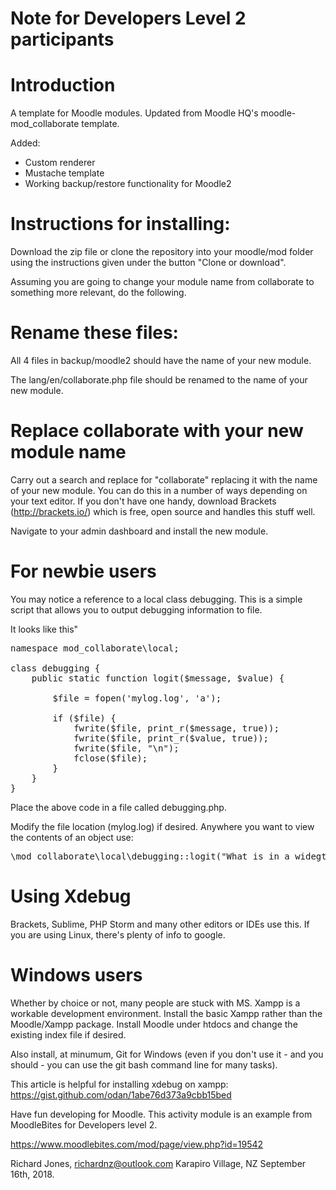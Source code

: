 Note for Developers Level 2 participants
========================================


Introduction
============
A template for Moodle modules.  Updated from Moodle HQ's moodle-mod_collaborate template.

Added:

 - Custom renderer
 - Mustache template
 - Working backup/restore functionality for Moodle2

Instructions for installing:
============================

Download the zip file or clone the repository into your moodle/mod folder using the instructions given under the button "Clone or download".

Assuming you are going to change your module name from collaborate to something more relevant, do the following.

Rename these files:
===================
All 4 files in backup/moodle2 should have the name of your new module.

The lang/en/collaborate.php file should be renamed to the name of your new module.

Replace collaborate with your new module name
========================================
Carry out a search and replace for "collaborate" replacing it with the name of your new module.  You can do this in a number of ways depending on your text editor.  If you don't have one handy, download Brackets (http://brackets.io/) which is free, open source and handles this stuff well.

Navigate to your admin dashboard and install the new module.

For newbie users
================
You may notice a reference to a local class debugging.  This is a simple script that allows you to output debugging information to file.

It looks like this"

<pre>
namespace mod_collaborate\local;

class debugging {
    public static function logit($message, $value) {

        $file = fopen('mylog.log', 'a');

        if ($file) {
            fwrite($file, print_r($message, true));
            fwrite($file, print_r($value, true));
            fwrite($file, "\n");
            fclose($file);
        }
    }
}
</pre>

Place the above code in a file called debugging.php.

Modify the file location (mylog.log) if desired.  Anywhere you want to view the contents of an object use:
<pre>
\mod_collaborate\local\debugging::logit("What is in a widegt: ", $collaborate);
</pre>
Using Xdebug
============
Brackets, Sublime, PHP Storm and many other editors or IDEs use this.  If you are using Linux, there's plenty of info to google.

Windows users
=============
Whether by choice or not, many people are stuck with MS.  Xampp is a workable development environment.  Install the basic Xampp rather than the Moodle/Xampp package.  Install Moodle under htdocs and change the existing index file if desired.

Also install, at minumum, Git for Windows (even if you don't use it - and you should - you can use the git bash command line for many tasks).

This article is helpful for installing xdebug on xampp:
https://gist.github.com/odan/1abe76d373a9cbb15bed

Have fun developing for Moodle.  This activity module is an
example from MoodleBites for Developers level 2.

https://www.moodlebites.com/mod/page/view.php?id=19542

Richard Jones, richardnz@outlook.com
Karapiro Village, NZ
September 16th, 2018.
